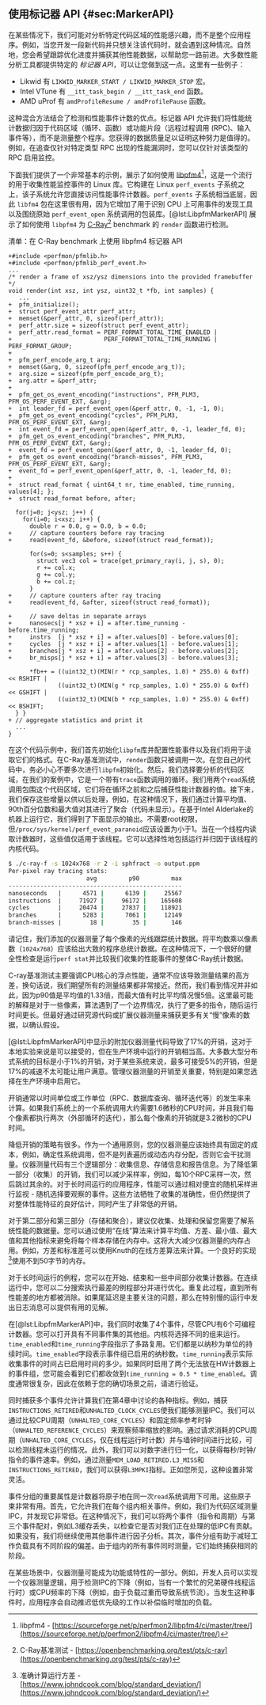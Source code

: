 ## 使用标记器 API {#sec:MarkerAPI}

在某些情况下，我们可能对分析特定代码区域的性能感兴趣，而不是整个应用程序。例如，当您开发一段新代码并只想关注该代码时，就会遇到这种情况。自然地，您会希望跟踪优化进度并捕获其他性能数据，以帮助您一路前进。大多数性能分析工具都提供特定的 *标记器 API*，可以让您做到这一点。这里有一些例子：

* Likwid 有 `LIKWID_MARKER_START / LIKWID_MARKER_STOP` 宏。
* Intel VTune 有 `__itt_task_begin / __itt_task_end` 函数。
* AMD uProf 有 `amdProfileResume / amdProfilePause` 函数。

这种混合方法结合了检测和性能事件计数的优点。标记器 API 允许我们将性能统计数据归因于代码区域（循环、函数）或功能片段（远程过程调用 (RPC)、输入事件等），而不是测量整个程序。您获得的数据质量足以证明这种努力是值得的。例如，在追查仅针对特定类型 RPC 出现的性能漏洞时，您可以仅针对该类型的 RPC 启用监控。

下面我们提供了一个非常基本的示例，展示了如何使用  [libpfm4](https://sourceforge.net/p/perfmon2/libpfm4/ci/master/tree/)[^1]，这是一个流行的用于收集性能监控事件的 Linux 库。它构建在 Linux `perf_events` 子系统之上，该子系统允许您直接访问性能事件计数器。`perf_events` 子系统相当底层，因此 `libfm4` 包在这里很有用，因为它增加了用于识别 CPU 上可用事件的发现工具以及围绕原始 `perf_event_open` 系统调用的包装库。[@lst:LibpfmMarkerAPI] 展示了如何使用 `libpfm4` 为 [C-Ray](https://openbenchmarking.org/test/pts/c-ray)[^2] benchmark 的 `render` 函数进行检测。

清单：在 C-Ray benchmark 上使用 libpfm4 标记器 API

~~~~ {#lst:LibpfmMarkerAPI .cpp}
+#include <perfmon/pfmlib.h>
+#include <perfmon/pfmlib_perf_event.h>
...
/* render a frame of xsz/ysz dimensions into the provided framebuffer */
void render(int xsz, int ysz, uint32_t *fb, int samples) {
   ...
+  pfm_initialize();
+  struct perf_event_attr perf_attr;
+  memset(&perf_attr, 0, sizeof(perf_attr));
+  perf_attr.size = sizeof(struct perf_event_attr);
+  perf_attr.read_format = PERF_FORMAT_TOTAL_TIME_ENABLED | 
+                          PERF_FORMAT_TOTAL_TIME_RUNNING | PERF_FORMAT_GROUP;
+   
+  pfm_perf_encode_arg_t arg;
+  memset(&arg, 0, sizeof(pfm_perf_encode_arg_t));
+  arg.size = sizeof(pfm_perf_encode_arg_t);
+  arg.attr = &perf_attr;
+   
+  pfm_get_os_event_encoding("instructions", PFM_PLM3, PFM_OS_PERF_EVENT_EXT, &arg);
+  int leader_fd = perf_event_open(&perf_attr, 0, -1, -1, 0);
+  pfm_get_os_event_encoding("cycles", PFM_PLM3, PFM_OS_PERF_EVENT_EXT, &arg);
+  int event_fd = perf_event_open(&perf_attr, 0, -1, leader_fd, 0);
+  pfm_get_os_event_encoding("branches", PFM_PLM3, PFM_OS_PERF_EVENT_EXT, &arg);
+  event_fd = perf_event_open(&perf_attr, 0, -1, leader_fd, 0);
+  pfm_get_os_event_encoding("branch-misses", PFM_PLM3, PFM_OS_PERF_EVENT_EXT, &arg);
+  event_fd = perf_event_open(&perf_attr, 0, -1, leader_fd, 0);
+
+  struct read_format { uint64_t nr, time_enabled, time_running, values[4]; };
+  struct read_format before, after;

  for(j=0; j<ysz; j++) {
    for(i=0; i<xsz; i++) {
      double r = 0.0, g = 0.0, b = 0.0;
+     // capture counters before ray tracing
+     read(event_fd, &before, sizeof(struct read_format));

      for(s=0; s<samples; s++) {
        struct vec3 col = trace(get_primary_ray(i, j, s), 0);
        r += col.x;
        g += col.y;
        b += col.z;
      }
+     // capture counters after ray tracing
+     read(event_fd, &after, sizeof(struct read_format));

+     // save deltas in separate arrays
+     nanosecs[j * xsz + i] = after.time_running - before.time_running;
+     instrs  [j * xsz + i] = after.values[0] - before.values[0];
+     cycles  [j * xsz + i] = after.values[1] - before.values[1];
+     branches[j * xsz + i] = after.values[2] - before.values[2];
+     br_misps[j * xsz + i] = after.values[3] - before.values[3];

      *fb++ = ((uint32_t)(MIN(r * rcp_samples, 1.0) * 255.0) & 0xff) << RSHIFT |
              ((uint32_t)(MIN(g * rcp_samples, 1.0) * 255.0) & 0xff) << GSHIFT |
              ((uint32_t)(MIN(b * rcp_samples, 1.0) * 255.0) & 0xff) << BSHIFT;
  } }
+ // aggregate statistics and print it
  ...
}
~~~~~~~~~~~~~~~~~~~~~~~~~~~~~~~~~~~~~~~~~~~~~~~~~

在这个代码示例中，我们首先初始化`libpfm`库并配置性能事件以及我们将用于读取它们的格式。在C-Ray基准测试中，`render`函数只被调用一次。在您自己的代码中，务必小心不要多次进行`libpfm`初始化。然后，我们选择要分析的代码区域，在我们的案例中，它是一个带有`trace`函数调用的循环。我们用两个`read`系统调用包围这个代码区域，它们将在循环之前和之后捕获性能计数器的值。接下来，我们保存这些增量以供以后处理，例如，在这种情况下，我们通过计算平均值、90th百分位数和最大值对其进行了聚合（代码未显示）。在基于Intel Alderlake的机器上运行它，我们得到了下面显示的输出。不需要root权限，但`/proc/sys/kernel/perf_event_paranoid`应该设置为小于1。当在一个线程内读取计数器时，这些值仅适用于该线程。它可以选择性地包括运行并归因于该线程的内核代码。

```bash
$ ./c-ray-f -s 1024x768 -r 2 -i sphfract -o output.ppm
Per-pixel ray tracing stats:
                      avg         p90         max
-------------------------------------------------
nanoseconds   |      4571 |      6139 |     25567
instructions  |     71927 |     96172 |    165608
cycles        |     20474 |     27837 |    118921
branches      |      5283 |      7061 |     12149
branch-misses |        18 |        35 |       146
```

请记住，我们添加的仪器测量了每个像素的光线跟踪统计数据。将平均数乘以像素数（`1024x768`）应该给出大致的程序总统计数据。在这种情况下，一个很好的健全性检查是运行`perf stat`并比较我们收集的性能事件的整体C-Ray统计数据。

C-ray基准测试主要强调CPU核心的浮点性能，通常不应该导致测量结果的高方差，换句话说，我们期望所有的测量结果都非常接近。然而，我们看到情况并非如此，因为p90值是平均值的1.33倍，而最大值有时比平均情况慢5倍。这里最可能的解释是对于一些像素，算法遇到了一个边界情况，执行了更多的指令，随后运行时间更长。但最好通过研究源代码或扩展仪器测量来捕获更多有关“慢”像素的数据，以确认假设。

[@lst:LibpfmMarkerAPI]中显示的附加仪器测量代码导致了17%的开销，这对于本地实验来说是可以接受的，但在生产环境中运行的开销相当高。大多数大型分布式系统的目标是小于1%的开销，对于某些系统来说，最多可接受5%的开销，但是17%的减速不太可能让用户满意。管理仪器测量的开销至关重要，特别是如果您选择在生产环境中启用它。

开销通常以时间单位或工作单位（RPC、数据库查询、循环迭代等）的发生率来计算。如果我们系统上的一个系统调用大约需要1.6微秒的CPU时间，并且我们每个像素都执行两次（外部循环的迭代），那么每个像素的开销就是3.2微秒的CPU时间。

降低开销的策略有很多。作为一个通用原则，您的仪器测量应该始终具有固定的成本，例如，确定性系统调用，但不是列表遍历或动态内存分配，否则它会干扰测量。仪器测量代码有三个逻辑部分：收集信息、存储信息和报告信息。为了降低第一部分（收集）的开销，我们可以减少采样率，例如，每10个RPC采样一次，然后跳过其余的。对于长时间运行的应用程序，性能可以通过相对便宜的随机采样进行监视 - 随机选择要观察的事件。这些方法牺牲了收集的准确性，但仍然提供了对整体性能特征的良好估计，同时产生了非常低的开销。

对于第二部分和第三部分（存储和聚合），建议仅收集、处理和保留您需要了解系统性能的数据量。您可以通过使用“在线”算法来计算平均值、方差、最小值、最大值和其他指标来避免将每个样本存储在内存中。这将大大减少仪器测量的内存占用。例如，方差和标准差可以使用Knuth的在线方差算法来计算。一个良好的实现[^3]使用不到50字节的内存。

对于长时间运行的例程，您可以在开始、结束和一些中间部分收集计数器。在连续运行中，您可以二分搜索执行最差的例程部分并进行优化。重复此过程，直到所有性能差的地方都被消除。如果尾延迟是主要关注的问题，那么在特别慢的运行中发出日志消息可以提供有用的见解。

在[@lst:LibpfmMarkerAPI]中，我们同时收集了4个事件，尽管CPU有6个可编程计数器。您可以打开具有不同事件集的其他组。内核将选择不同的组来运行。`time_enabled`和`time_running`字段指示了多路复用。它们都是以纳秒为单位的持续时间。`time_enabled`字段表示事件组已启用的纳秒数。`time_running`表示实际收集事件的时间占已启用时间的多少。如果同时启用了两个无法放在HW计数器上的事件组，您可能会看到它们都收敛到`time_running = 0.5 * time_enabled`。调度通常很复杂，因此在依赖于您的确切场景之前，请进行验证。

同时捕获多个事件允许计算我们在第4章中讨论的各种指标。例如，捕获`INSTRUCTIONS_RETIRED`和`UNHALTED_CLOCK_CYCLES`使我们能够测量IPC。我们可以通过比较CPU周期（`UNHALTED_CORE_CYCLES`）和固定频率参考时钟（`UNHALTED_REFERENCE_CYCLES`）来观察频率缩放的影响。通过请求消耗的CPU周期（`UNHALTED_CORE_CYCLES`，仅在线程运行时计数）并与墙钟时间进行比较，可以检测线程未运行的情况。此外，我们可以对数字进行归一化，以获得每秒/时钟/指令的事件速率。例如，通过测量`MEM_LOAD_RETIRED.L3_MISS`和`INSTRUCTIONS_RETIRED`，我们可以获得`L3MPKI`指标。正如您所见，这种设置非常灵活。

事件分组的重要属性是计数器将原子地在同一次`read`系统调用下可用。这些原子束非常有用。首先，它允许我们在每个组内相关事件。例如，我们为代码区域测量IPC，并发现它非常低。在这种情况下，我们可以将两个事件（指令和周期）与第三个事件配对，例如L3缓存丢失，以检查它是否对我们正在处理的低IPC有贡献。如果没有，我们将继续使用其他事件进行因子分析。其次，事件分组有助于减轻工作负载具有不同阶段的偏差。由于组内的所有事件同时测量，它们始终捕获相同的阶段。

在某些场景中，仪器测量可能成为功能或特性的一部分。例如，开发人员可以实现一个仪器测量逻辑，用于检测IPC的下降（例如，当有一个繁忙的兄弟硬件线程运行时）或CPU频率的下降（例如，由于负载过重而导致系统节流）。当发生这种事件时，应用程序会自动推迟低优先级的工作以补偿临时增加的负载。

[^1]: libpfm4 - [https://sourceforge.net/p/perfmon2/libpfm4/ci/master/tree/](https://sourceforge.net/p/perfmon2/libpfm4/ci/master/tree/)

[^2]: C-Ray基准测试 - [https://openbenchmarking.org/test/pts/c-ray](https://openbenchmarking.org/test/pts/c-ray)

[^3]: 准确计算运行方差 - [https://www.johndcook.com/blog/standard_deviation/](https://www.johndcook.com/blog/standard_deviation/)